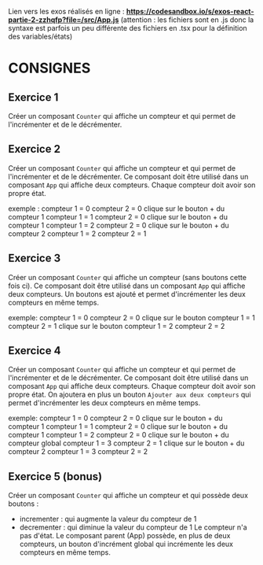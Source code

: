 Lien vers les exos réalisés en ligne :
**https://codesandbox.io/s/exos-react-partie-2-zzhqfp?file=/src/App.js** (attention : les fichiers sont en .js donc la syntaxe est parfois un peu différente des fichiers en .tsx pour la définition des variables/états)



# CONSIGNES

## Exercice 1

Créer un composant `Counter` qui affiche un compteur et qui permet de l'incrémenter et de le décrémenter.

## Exercice 2

Créer un composant `Counter` qui affiche un compteur et qui permet de l'incrémenter et de le décrémenter.
Ce composant doit être utilisé dans un composant `App` qui affiche deux compteurs.
Chaque compteur doit avoir son propre état.

exemple :
compteur 1 = 0 compteur 2 = 0
clique sur le bouton + du compteur 1
compteur 1 = 1 compteur 2 = 0
clique sur le bouton + du compteur 1
compteur 1 = 2 compteur 2 = 0
clique sur le bouton + du compteur 2
compteur 1 = 2 compteur 2 = 1

## Exercice 3

Créer un composant `Counter` qui affiche un compteur (sans boutons cette fois ci).
Ce composant doit être utilisé dans un composant `App` qui affiche deux compteurs.
Un boutons est ajouté et permet d'incrémenter les deux compteurs en même temps.

exemple:
compteur 1 = 0 compteur 2 = 0
clique sur le bouton
compteur 1 = 1 compteur 2 = 1
clique sur le bouton
compteur 1 = 2 compteur 2 = 2

## Exercice 4

Créer un composant `Counter` qui affiche un compteur et qui permet de l'incrémenter et de le décrémenter.
Ce composant doit être utilisé dans un composant `App` qui affiche deux compteurs.
Chaque compteur doit avoir son propre état.
On ajoutera en plus un bouton `Ajouter aux deux compteurs` qui permet d'incrémenter les deux compteurs en même temps.

exemple:
compteur 1 = 0 compteur 2 = 0
clique sur le bouton + du compteur 1
compteur 1 = 1 compteur 2 = 0
clique sur le bouton + du compteur 1
compteur 1 = 2 compteur 2 = 0
clique sur le bouton + du compteur global
compteur 1 = 3 compteur 2 = 1
clique sur le bouton + du compteur 2
compteur 1 = 3 compteur 2 = 2


## Exercice 5 (bonus)

Créer un composant `Counter` qui affiche un compteur et qui possède deux boutons :

- incrementer : qui augmente la valeur du compteur de 1
- decrementer : qui diminue la valeur du compteur de 1
  Le compteur n'a pas d'état.
  Le composant parent (App) possède, en plus de deux compteurs, un bouton d'incrément global qui incrémente les deux compteurs en même temps.